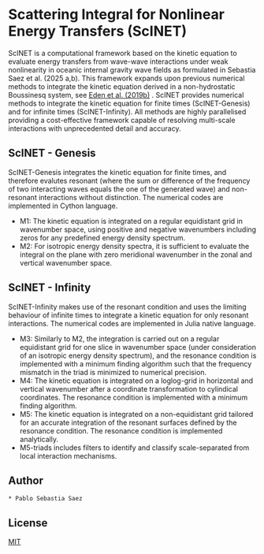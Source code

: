 # Scattering Integral for Nonlinear Energy Transfers (ScINET)
ScINET is a computational framework based on the kinetic equation to evaluate energy transfers from wave-wave interactions under weak nonlinearity in oceanic internal gravity wave fields as formulated in Sebastia Saez et al. (2025 a,b). This framework expands upon previous numerical methods to integrate the kinetic equation derived in a non-hydrostatic Boussinesq system, see [Eden et al. (2019b)](https://journals.ametsoc.org/view/journals/phoc/49/3/jpo-d-18-0075.1.xml) . ScINET provides numerical methods to integrate the kinetic equation for finite times (ScINET-Genesis) and for infinite times (ScINET-Infinity). All methods are highly parallelised providing a cost-effective framework capable of resolving multi-scale interactions with unprecedented detail and accuracy. 

## ScINET - Genesis
ScINET-Genesis integrates the kinetic equation for finite times, and therefore evalutes resonant (where the sum or difference of the frequency of two interacting waves equals the one of the generated wave) and non-resonant interactions without distinction. The numerical codes are implemented in Cython language.

* M1: The kinetic equation is integrated on a regular equidistant grid in wavenumber space, using positive and negative wavenumbers including zeros for any predefined energy density spectrum.
* M2: For isotropic energy density spectra, it is sufficient to evaluate the integral on the plane with zero meridional wavenumber in the zonal and vertical wavenumber space.

## ScINET - Infinity
ScINET-Infinity makes use of the resonant condition and uses the limiting behaviour of infinite times to integrate a kinetic equation for only resonant interactions. The numerical codes are implemented in Julia native language.

* M3: Similarly to M2, the integration is carried out on a regular equidistant grid for one slice in wavenumber space (under consideration of an isotropic energy density spectrum), and the resonance condition is implemented with a minimum finding algorithm such that the frequency mismatch in the triad is minimized to numerical precision.
* M4: The kinetic equation is integrated on a loglog-grid in horizontal and vertical wavenumber after a coordinate transformation to cylindical coordinates. The resonance condition is implemented with a minimum finding algorithm.
* M5: The kinetic equation is integrated on a non-equidistant grid tailored for an accurate integration of the resonant surfaces defined by the resonance condition. The resonance condition is implemented analytically.
* M5-triads includes filters to identify and classify scale-separated from local interaction mechanisms.

## Author
    * Pablo Sebastia Saez

## License
[MIT](LICENSE.txt)
